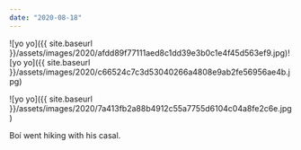 ```yaml
---
date: "2020-08-18"
---
```


![yo yo]({{ site.baseurl }}/assets/images/2020/afdd89f77111aed8c1dd39e3b0c1e4f45d563ef9.jpg)![yo yo]({{ site.baseurl }}/assets/images/2020/c66524c7c3d53040266a4808e9ab2fe56956ae4b.jpg)

![yo yo]({{ site.baseurl }}/assets/images/2020/7a413fb2a88b4912c55a7755d6104c04a8fe2c6e.jpg)

Boí went hiking with his casal.

